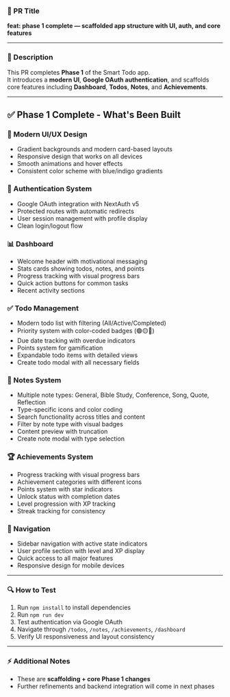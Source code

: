 ### 📌 PR Title  
**feat: phase 1 complete — scaffolded app structure with UI, auth, and core features**

---

### 📝 Description  
This PR completes **Phase 1** of the Smart Todo app.  
It introduces a **modern UI**, **Google OAuth authentication**, and scaffolds core features including **Dashboard**, **Todos**, **Notes**, and **Achievements**.  

---

## ✅ Phase 1 Complete - What's Been Built

### 🎨 Modern UI/UX Design  
- Gradient backgrounds and modern card-based layouts  
- Responsive design that works on all devices  
- Smooth animations and hover effects  
- Consistent color scheme with blue/indigo gradients  

### 🔐 Authentication System  
- Google OAuth integration with NextAuth v5  
- Protected routes with automatic redirects  
- User session management with profile display  
- Clean login/logout flow  

### 📊 Dashboard  
- Welcome header with motivational messaging  
- Stats cards showing todos, notes, and points  
- Progress tracking with visual progress bars  
- Quick action buttons for common tasks  
- Recent activity sections  

### ✅ Todo Management  
- Modern todo list with filtering (All/Active/Completed)  
- Priority system with color-coded badges (🟢🟡🔴)  
- Due date tracking with overdue indicators  
- Points system for gamification  
- Expandable todo items with detailed views  
- Create todo modal with all necessary fields  

### 📝 Notes System  
- Multiple note types: General, Bible Study, Conference, Song, Quote, Reflection  
- Type-specific icons and color coding  
- Search functionality across titles and content  
- Filter by note type with visual badges  
- Content preview with truncation  
- Create note modal with type selection  

### 🏆 Achievements System  
- Progress tracking with visual progress bars  
- Achievement categories with different icons  
- Points system with star indicators  
- Unlock status with completion dates  
- Level progression with XP tracking  
- Streak tracking for consistency  

### 🧭 Navigation  
- Sidebar navigation with active state indicators  
- User profile section with level and XP display  
- Quick access to all major features  
- Responsive design for mobile devices  

---

### 🔍 How to Test  
1. Run `npm install` to install dependencies  
2. Run `npm run dev`  
3. Test authentication via Google OAuth  
4. Navigate through `/todos`, `/notes`, `/achievements`, `/dashboard`  
5. Verify UI responsiveness and layout consistency  

---

### ⚡ Additional Notes  
- These are **scaffolding + core Phase 1 changes**  
- Further refinements and backend integration will come in next phases  
